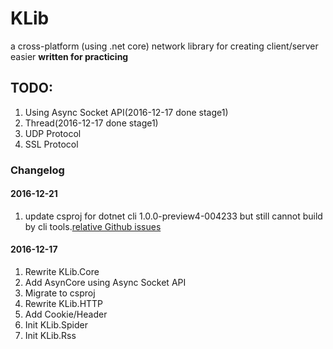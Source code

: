 # KLib
a cross-platform (using .net core) network library for creating client/server easier
**written for practicing**
## TODO:
1. Using Async Socket API(2016-12-17 done stage1)
2. Thread(2016-12-17 done stage1)
3. UDP Protocol
4. SSL Protocol

### Changelog

#### 2016-12-21
1. update csproj for dotnet cli 1.0.0-preview4-004233 but still cannot build by cli tools.[relative Github issues](https://github.com/Microsoft/dotnet/issues/340)

#### 2016-12-17
1. Rewrite KLib.Core
2. Add AsynCore using Async Socket API
3. Migrate to csproj
4. Rewrite KLib.HTTP
5. Add Cookie/Header
6. Init KLib.Spider 
7. Init KLib.Rss
